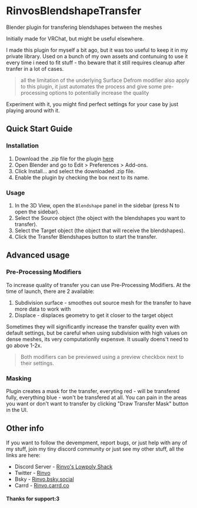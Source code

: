 # RinvosBlendshapeTransfer
Blender plugin for transfering blendshapes between the meshes

Initially made for VRChat, but might be useful elsewhere.

I made this plugin for myself a bit ago, but it was too useful to keep it in my private library. 
Used on a bunch of my own assets and contunuing to use it every time i need to fit stuff - tho beware that it still requires cleanup after tranfer in a lot of cases.

> all the limitation of the underlying Surface Defrom modifier also apply to this plugin, it just automates the process and give some pre-processing options to potentially increase the quality

Experiment with it, you might find perfect settings for your case by just playing around with it.

## Quick Start Guide

### Installation 
1. Download the .zip file for the plugin [here](https://github.com/neongm/RinvosBlendshapeTransfer/releases)
2. Open Blender and go to Edit > Preferences > Add-ons.
3. Click Install... and select the downloaded .zip file.
4. Enable the plugin by checking the box next to its name.

### Usage
1. In the 3D View, open the `Blendshape` panel in the sidebar (press N to open the sidebar).
2. Select the Source object (the object with the blendshapes you want to transfer).
3. Select the Target object (the object that will receive the blendshapes).
4. Click the Transfer Blendshapes button to start the transfer.



## Advanced usage

### Pre-Processing Modifiers
To increase quality of transfer you can use Pre-Processing Modifiers. At the time of launch, there are 2 available:
1. Subdivision surface - smoothes out source mesh for the transfer to have more data to work with
2. Displace - displaces geometry to get it closer to the target object


Sometimes they will significantly increase the transfer quality even with default settings, but be careful when using subdivision with high values on dense meshes, its very computationlly expensve. It usually doens't need to go above 1-2x. 

> Both modifiers can be previewed using a preview checkbox next to their settings.

### Masking
Plugin creates a mask for the transfer, everyting red - will be transfered fully, everything blue - won't be transfered at all. You can pain in the areas you want or don't want to transfer by clicking "Draw Transfer Mask" button in the UI.



## Other info

If you want to follow the devempment, report bugs, or just help with any of my stuff, join my tiny discord community or just see my other stuff, all the links are here: 

- Discord Server - [Rinvo's Lowpoly Shack](https://discord.gg/gnSr2gysbf)
- Twitter - [Rinvo](https://x.com/rinvovrc)
- Bsky - [Rinvo.bsky.social](https://bsky.app/profile/rinvo.bsky.social)
- Carrd - [Rinvo.carrd.co](https://rinvolinks.carrd.co/)


#### Thanks for support:3

